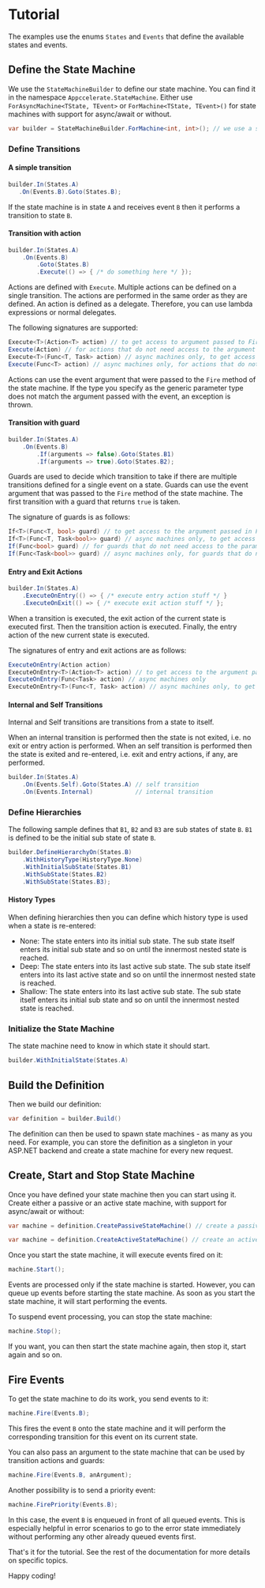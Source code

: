 # Tutorial
The examples use the enums `States` and `Events` that define the available states and events.

## Define the State Machine
We use the `StateMachineBuilder` to define our state machine. You can find it in the namespace `Appccelerate.StateMachine`. Either use `ForAsyncMachine<TState, TEvent>` or `ForMachine<TState, TEvent>()`  for state machines with support for async/await or without.

```c#
var builder = StateMachineBuilder.ForMachine<int, int>(); // we use a state machine without async support in the tutorial
```

### Define Transitions

#### A simple transition

```c#
builder.In(States.A)
   .On(Events.B).Goto(States.B);
```

If the state machine is in state `A` and receives event `B` then it performs a transition to state `B`.

#### Transition with action

```c#
builder.In(States.A)
    .On(Events.B)
        .Goto(States.B)
        .Execute(() => { /* do something here */ });
```

Actions are defined with `Execute`. Multiple actions can be defined on a single transition. The actions are performed in the same order as they are defined. An action is defined as a delegate. Therefore, you can use lambda expressions or normal delegates.

The following signatures are supported:

```c#
Execute<T>(Action<T> action) // to get access to argument passed to Fire
Execute(Action) // for actions that do not need access to the argument passed to Fire
Execute<T>(Func<T, Task> action) // async machines only, to get access to argument passed to Fire
Execute(Func<T> action) // async machines only, for actions that do not need access to the argument passed to Fire
```

Actions can use the event argument that were passed to the `Fire` method of the state machine.
If the type you specify as the generic parameter type does not match the argument passed with the event, an exception is thrown.

#### Transition with guard

```c#
builder.In(States.A)
    .On(Events.B)
        .If(arguments => false).Goto(States.B1)
        .If(arguments => true).Goto(States.B2);
```

Guards are used to decide which transition to take if there are multiple transitions defined for a single event on a state. Guards can use the event argument that was passed to the `Fire` method of the state machine.
The first transition with a guard that returns `true` is taken.

The signature of guards is as follows:

```c#
If<T>(Func<T, bool> guard) // to get access to the argument passed in Fire
If<T>(Func<T, Task<bool>> guard) // async machines only, to get access to the argument passed in Fire
If(Func<bool> guard) // for guards that do not need access to the parameters passed to Fire
If(Func<Task<bool>> guard) // async machines only, for guards that do not need access to the parameters passed to Fire
```

#### Entry and Exit Actions

```c#
builder.In(States.A)
    .ExecuteOnEntry(() => { /* execute entry action stuff */ }
    .ExecuteOnExit(() => { /* execute exit action stuff */ };
```

When a transition is executed, the exit action of the current state is executed first. Then the transition action is executed. Finally, the entry action of the new current state is executed.

The signatures of entry and exit actions are as follows:

```c#
ExecuteOnEntry(Action action)
ExecuteOnEntry<T>(Action<T> action) // to get access to the argument passed in Fire
ExecuteOnEntry(Func<Task> action) // async machines only
ExecuteOnEntry<T>(Func<T, Task> action) // async machines only, to get access to the argument passed in Fire
```
#### Internal and Self Transitions
Internal and Self transitions are transitions from a state to itself.

When an internal transition is performed then the state is not exited, i.e. no exit or entry action is performed.
When an self transition is performed then the state is exited and re-entered, i.e. exit and entry actions, if any, are performed.

```c#
builder.In(States.A)
    .On(Events.Self).Goto(States.A) // self transition
    .On(Events.Internal)            // internal transition
```

### Define Hierarchies
The following sample defines that `B1`, `B2` and `B3` are sub states of state `B`.
`B1` is defined to be the initial sub state of state `B`.

```c#
builder.DefineHierarchyOn(States.B)
    .WithHistoryType(HistoryType.None)
	.WithInitialSubState(States.B1)
	.WithSubState(States.B2)
	.WithSubState(States.B3);
```

#### History Types
When defining hierarchies then you can define which history type is used when a state is re-entered:
- None: The state enters into its initial sub state. The sub state itself enters its initial sub state and so on until the innermost nested state is reached.
- Deep: The state enters into its last active sub state. The sub state itself enters into its last active state and so on until the innermost nested state is reached.
- Shallow: The state enters into its last active sub state. The sub state itself enters its initial sub state and so on until the innermost nested state is reached.

### Initialize the State Machine
The state machine need to know in which state it should start.

```c#
builder.WithInitialState(States.A)
```

## Build the Definition
Then we build our definition:

```c#
var definition = builder.Build()
```

The definition can then be used to spawn state machines - as many as you need.
For example, you can store the definition as a singleton in your ASP.NET backend and create a state machine for every new request.

## Create, Start and Stop State Machine
Once you have defined your state machine then you can start using it.
Create either a passive or an active state machine, with support for async/await or without:

```c#
var machine = definition.CreatePassiveStateMachine() // create a passive state machine
```

```c#
var machine = definition.CreateActiveStateMachine() // create an active state machine
```

Once you start the state machine, it will execute events fired on it:

```c#
machine.Start();
```
Events are processed only if the state machine is started. However, you can queue up events before starting the state machine. As soon as you start the state machine, it will start performing the events.

To suspend event processing, you can stop the state machine:

```c#
machine.Stop();
```

If you want, you can then start the state machine again, then stop it, start again and so on.

## Fire Events
To get the state machine to do its work, you send events to it:

```c#
machine.Fire(Events.B);
```

This fires the event `B` onto the state machine and it will perform the corresponding transition for this event on its current state.

You can also pass an argument to the state machine that can be used by transition actions and guards:

```c#
machine.Fire(Events.B, anArgument);
```

Another possibility is to send a priority event:

```c#
machine.FirePriority(Events.B);
```

In this case, the event `B` is enqueued in front of all queued events. This is especially helpful in error scenarios to go to the error state immediately without performing any other already queued events first.

That's it for the tutorial. See the rest of the documentation for more details on specific topics.

Happy coding!
